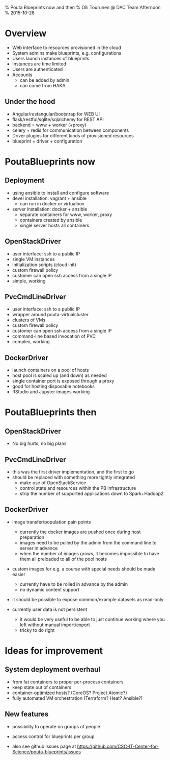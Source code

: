% Pouta Blueprints now and then
% Olli Tourunen @ DAC Team Afternoon
% 2015-10-28


# Overview

- Web interface to resources provisioned in the cloud
- System admins make blueprints, e.g. configurations
- Users launch instances of blueprints
- Instances are time limited
- Users are authenticated
- Accounts 
    - can be added by admin
    - can come from HAKA 

## Under the hood

- Angular/restangular/bootstrap for WEB UI
- flask/restful/sqlite/sqlalchemy for REST API
- backend = www + worker (+proxy)
- celery + redis for communication between components
- Driver plugins for different kinds of provisioned resources
- blueprint = driver + configuration

# PoutaBlueprints now

## Deployment
- using ansible to install and configure software
- devel installation: vagrant + ansible
    - can run in docker or virtualbox 
- server installation: docker + ansible
    - separate containers for www, worker, proxy
    - containers created by ansible
    - single server hosts all containers

## OpenStackDriver

- user interface: ssh to a public IP
- single VM instances
- initialization scripts (cloud init)
- custom firewall policy
- customer can open ssh access from a single IP
- simple, working

## PvcCmdLineDriver

- user interface: ssh to a public IP
- wrapper around pouta-virtualcluster
- clusters of VMs
- custom firewall policy
- customer can open ssh access from a single IP
- command-line based invocation of PVC
- complex, working

## DockerDriver

- launch containers on a pool of hosts
- host pool is scaled up (and down) as needed
- single container port is exposed through a proxy
- good for hosting disposable notebooks
- RStudio and Jupyter images working

# PoutaBlueprints then

## OpenStackDriver

- No big hurts, no big plans

## PvcCmdLineDriver

- this was the first driver implementation, and the first to go
- should be replaced with something more tightly integrated
    - make use of OpenStackService
    - control state and resources within the PB infrastructure
    - strip the number of supported applications down to Spark+Hadoop2

## DockerDriver

- image transfer/population pain points
    - currently the docker images are pushed once during host preparation
    - images need to be pulled by the admin from the command line to server in advance
    - when the number of images grows, it becomes impossible to have them all preloaded to
      all of the pool hosts
      
- custom images for e.g. a course with special needs should be made easier 
    - currently have to be rolled in advance by the admin
    - no dynamic content support

- it should be possible to expose common/example datasets as read-only 
    
- currently user data is not persistent
    - it would be very useful to be able to just continue working where you left 
      without manual import/export
    - tricky to do right

# Ideas for improvement

## System deployment overhaul

- from fat containers to proper per-process containers
- keep state out of containers
- container-optimized hosts? (CoreOS? Project Atomic?)
- fully automated VM orchestration (Terraform? Heat? Ansible?)


## New features 

- possibility to operate on groups of people

- access control for blueprints per group

- also see github issues page at https://github.com/CSC-IT-Center-for-Science/pouta-blueprints/issues

